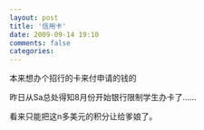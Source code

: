 ```yaml
---
layout: post
title: '信用卡'
date: 2009-09-14 19:10
comments: false
categories: 
---
```

    

本来想办个招行的卡来付申请的钱的

昨日从Sa总处得知8月份开始银行限制学生办卡了……

看来只能把这n多美元的积分让给爹娘了。
